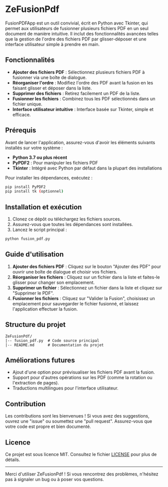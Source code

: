 # ZeFusionPdf

FusionPDFApp est un outil convivial, écrit en Python avec Tkinter, qui permet aux utilisateurs de fusionner plusieurs fichiers PDF en un seul document de manière intuitive. Il inclut des fonctionnalités avancées telles que la gestion de l'ordre des fichiers PDF par glisser-déposer et une interface utilisateur simple à prendre en main.

## Fonctionnalités
- **Ajouter des fichiers PDF** : Sélectionnez plusieurs fichiers PDF à fusionner via une boîte de dialogue.
- **Réorganiser l'ordre** : Modifiez l'ordre des PDF avant la fusion en les faisant glisser et déposer dans la liste.
- **Supprimer des fichiers** : Retirez facilement un PDF de la liste.
- **Fusionner les fichiers** : Combinez tous les PDF sélectionnés dans un fichier unique.
- **Interface utilisateur intuitive** : Interface basée sur Tkinter, simple et efficace.

## Prérequis
Avant de lancer l'application, assurez-vous d'avoir les éléments suivants installés sur votre système :

- **Python 3.7 ou plus récent**
- **PyPDF2** : Pour manipuler les fichiers PDF
- **Tkinter** : Intégré avec Python par défaut dans la plupart des installations

Pour installer les dépendances, exécutez :
```bash
pip install PyPDF2
pip install tk (optionnel)
```

## Installation et exécution
1. Clonez ce dépôt ou téléchargez les fichiers sources.
2. Assurez-vous que toutes les dépendances sont installées.
3. Lancez le script principal :
```bash
python fusion_pdf.py
```

## Guide d'utilisation
1. **Ajouter des fichiers PDF** : Cliquez sur le bouton "Ajouter des PDF" pour ouvrir une boîte de dialogue et choisir vos fichiers.
2. **Réorganiser les fichiers** : Cliquez sur un fichier dans la liste et faites-le glisser pour changer son emplacement.
3. **Supprimer un fichier** : Sélectionnez un fichier dans la liste et cliquez sur "Supprimer le PDF".
4. **Fusionner les fichiers** : Cliquez sur "Valider la Fusion", choisissez un emplacement pour sauvegarder le fichier fusionné, et laissez l'application effectuer la fusion.

## Structure du projet
```
ZeFusionPdf/
|-- fusion_pdf.py  # Code source principal
|-- README.md      # Documentation du projet
```

## Améliorations futures
- Ajout d'une option pour prévisualiser les fichiers PDF avant la fusion.
- Support pour d'autres opérations sur les PDF (comme la rotation ou l'extraction de pages).
- Traductions multilingues pour l'interface utilisateur.

## Contribution
Les contributions sont les bienvenues ! Si vous avez des suggestions, ouvrez une "issue" ou soumettez une "pull request". Assurez-vous que votre code est propre et bien documenté.

## Licence
Ce projet est sous licence MIT. Consultez le fichier [LICENSE](LICENSE) pour plus de détails.

---

Merci d'utiliser ZeFusionPdf ! Si vous rencontrez des problèmes, n'hésitez pas à signaler un bug ou à poser vos questions.

